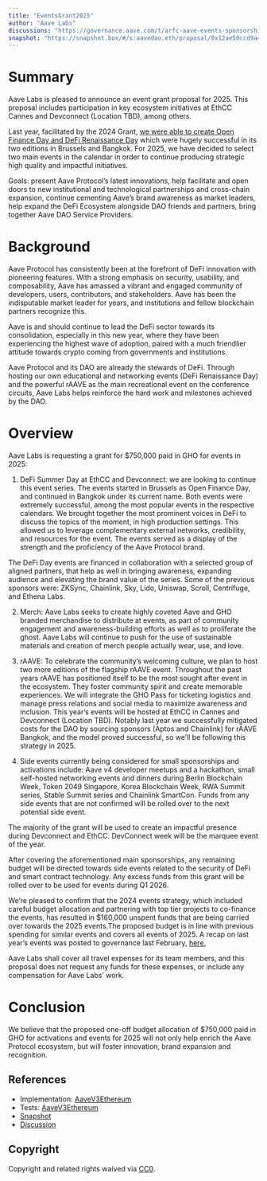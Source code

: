 ```yaml
---
title: "EventsGrant2025"
author: "Aave Labs"
discussions: "https://governance.aave.com/t/arfc-aave-events-sponsorship-budget-2025/22173"
snapshot: "https://snapshot.box/#/s:aavedao.eth/proposal/0x12ae50ccd9a4cd8edfead63d773e62ca23ea567a458c442557e0b6193e01bb1d"
---
```


# Summary

Aave Labs is pleased to announce an event grant proposal for 2025. This proposal includes participation in key ecosystem initiatives at EthCC Cannes and Devconnect (Location TBD), among others.

Last year, facilitated by the 2024 Grant, [we were able to create Open Finance Day and DeFi Renaissance Day](https://governance.aave.com/t/aave-event-recap-2024/20941) which were hugely successful in its two editions in Brussels and Bangkok. For 2025, we have decided to select two main events in the calendar in order to continue producing strategic high quality and impactful initiatives.

Goals: present Aave Protocol’s latest innovations, help facilitate and open doors to new institutional and technological partnerships and cross-chain expansion, continue cementing Aave’s brand awareness as market leaders, help expand the DeFi Ecosystem alongside DAO friends and partners, bring together Aave DAO Service Providers.

# Background

Aave Protocol has consistently been at the forefront of DeFi innovation with pioneering features. With a strong emphasis on security, usability, and composability, Aave has amassed a vibrant and engaged community of developers, users, contributors, and stakeholders. Aave has been the indisputable market leader for years, and institutions and fellow blockchain partners recognize this.

Aave is and should continue to lead the DeFi sector towards its consolidation, especially in this new year, where they have been experiencing the highest wave of adoption, paired with a much friendlier attitude towards crypto coming from governments and institutions.

Aave Protocol and its DAO are already the stewards of DeFi. Through hosting our own educational and networking events (DeFi Renaissance Day) and the powerful rAAVE as the main recreational event on the conference circuits, Aave Labs helps reinforce the hard work and milestones achieved by the DAO.

# Overview

Aave Labs is requesting a grant for $750,000 paid in GHO for events in 2025:

1. DeFi Summer Day at EthCC and Devconnect: we are looking to continue this event series. The events started in Brussels as Open Finance Day, and continued in Bangkok under its current name. Both events were extremely successful, among the most popular events in the respective calendars. We brought together the most prominent voices in DeFi to discuss the topics of the moment, in high production settings. This allowed us to leverage complementary external networks, credibility, and resources for the event. The events served as a display of the strength and the proficiency of the Aave Protocol brand.

The DeFi Day events are financed in collaboration with a selected group of aligned partners, that help as well in bringing awareness, expanding audience and elevating the brand value of the series. Some of the previous sponsors were: ZKSync, Chainlink, Sky, Lido, Uniswap, Scroll, Centrifuge, and Ethena Labs.

2. Merch: Aave Labs seeks to create highly coveted Aave and GHO branded merchandise to distribute at events, as part of community engagement and awareness-building efforts as well as to proliferate the ghost. Aave Labs will continue to push for the use of sustainable materials and creation of merch people actually wear, use, and love.

3. rAAVE: To celebrate the community’s welcoming culture, we plan to host two more editions of the flagship rAAVE event. Throughout the past years rAAVE has positioned itself to be the most sought after event in the ecosystem. They foster community spirit and create memorable experiences. We will integrate the GHO Pass for ticketing logistics and manage press relations and social media to maximize awareness and inclusion. This year’s events will be hosted at EthCC in Cannes and Devconnect (Location TBD). Notably last year we successfully mitigated costs for the DAO by sourcing sponsors (Aptos and Chainlink) for rAAVE Bangkok, and the model proved successful, so we’ll be following this strategy in 2025.

4. Side events currently being considered for small sponsorships and activations include: Aave v4 developer meetups and a hackathon, small self-hosted networking events and dinners during Berlin Blockchain Week, Token 2049 Singapore, Korea Blockchain Week, RWA Summit series, Stable Summit series and Chainlink SmartCon. Funds from any side events that are not confirmed will be rolled over to the next potential side event.

The majority of the grant will be used to create an impactful presence during Devconnect and EthCC. DevConnect week will be the marquee event of the year.

After covering the aforementioned main sponsorships, any remaining budget will be directed towards side events related to the security of DeFi and smart contract technology. Any excess funds from this grant will be rolled over to be used for events during Q1 2026.

We’re pleased to confirm that the 2024 events strategy, which included careful budget allocation and partnering with top tier projects to co-finance the events, has resulted in $160,000 unspent funds that are being carried over towards the 2025 events.The proposed budget is in line with previous spending for similar events and covers all events of 2025. A recap on last year’s events was posted to governance last February, [here.](https://governance.aave.com/t/aave-event-recap-2024/20941)

Aave Labs shall cover all travel expenses for its team members, and this proposal does not request any funds for these expenses, or include any compensation for Aave Labs’ work.

# Conclusion

We believe that the proposed one-off budget allocation of $750,000 paid in GHO for activations and events for 2025 will not only help enrich the Aave Protocol ecosystem, but will foster innovation, brand expansion and recognition.

## References

- Implementation: [AaveV3Ethereum](https://github.com/bgd-labs/aave-proposals-v3/blob/main/src/20250612_AaveV3Ethereum_EventsGrant2025/AaveV3Ethereum_EventsGrant2025_20250612.sol)
- Tests: [AaveV3Ethereum](https://github.com/bgd-labs/aave-proposals-v3/blob/main/src/20250612_AaveV3Ethereum_EventsGrant2025/AaveV3Ethereum_EventsGrant2025_20250612.t.sol)
- [Snapshot](https://snapshot.box/#/s:aavedao.eth/proposal/0x12ae50ccd9a4cd8edfead63d773e62ca23ea567a458c442557e0b6193e01bb1d)
- [Discussion](https://governance.aave.com/t/arfc-aave-events-sponsorship-budget-2025/22173)

## Copyright

Copyright and related rights waived via [CC0](https://creativecommons.org/publicdomain/zero/1.0/).
